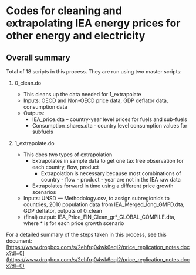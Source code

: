 # Codes for cleaning and extrapolating IEA energy prices for other energy and electricity 

## Overall summary


Total of 18 scripts in this process. They are run using two master scripts:
1. 0_clean.do
    * This cleans up the data needed for 1_extrapolate
    * Inputs: OECD and Non-OECD price data, GDP deflator data, consumption data
    * Outputs: 
        * IEA_price.dta – country-year level prices for fuels and sub-fuels
        * Consumption_shares.dta - country level consumption values for subfuels

2. 1_extrapolate.do
    * This does two types of extrapolation
        * Extrapolates in sample data to get one tax free observation for each country, flow, product 
            * Extrapolation is necessary because most combinations of country - flow - product - year are not in the IEA raw data
        * Extrapolates forward in time using a different price growth scenarios 
    * Inputs: UNSD — Methodology.csv, to assign subregionids to countries, 2010 population data from IEA_Merged_long_GMFD.dta, GDP deflator, outputs of 0_clean
    * (final) output: IEA_Price_FIN_Clean_gr*_GLOBAL_COMPILE.dta, where * is for each price growth scenario 


For a detailed summary of the steps taken in this process, see this document: [https://www.dropbox.com/s/2ehfrq04wk6eql2/price_replication_notes.docx?dl=0](https://www.dropbox.com/s/2ehfrq04wk6eql2/price_replication_notes.docx?dl=0)


`````````````
